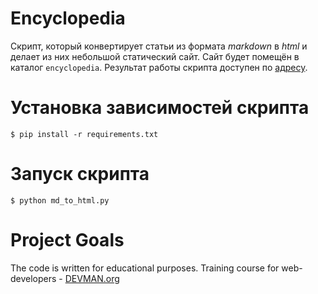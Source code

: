 # Encyclopedia

Cкрипт, который конвертирует статьи из формата _markdown_ в _html_ и делает из них небольшой статический сайт. Сайт будет помещён в каталог `encyclopedia`. Результат работы скрипта доступен по [адресу](https://mkoryakov.github.io/19_site_generator/encyclopedia/).

# Установка зависимостей скрипта
    $ pip install -r requirements.txt

# Запуск скрипта
    $ python md_to_html.py

# Project Goals

The code is written for educational purposes. Training course for web-developers - [DEVMAN.org](https://devman.org)
